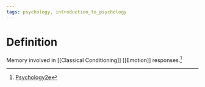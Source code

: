 ```yaml
---
tags: psychology, introduction_to_psychology
---
```


# Definition

Memory involved in [[Classical Conditioning]] [[Emotion]] responses.[^1]

[^1]: [Psychology2e](zotero://open-pdf/library/items/SSTBV7L5?page=266)